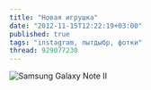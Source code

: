 ```yaml
---
title: "Новая игрушка"
date: "2012-11-15T12:22:19+03:00"
published: true
tags: "instagram, лытдыбр, фотки"
thread: 929077230
---
```


![Samsung Galaxy Note II](/images/photos/instagram/new-toy.jpg "Samsung Galaxy Note II")
